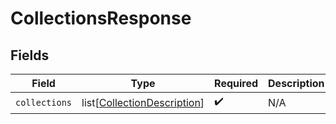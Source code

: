 # CollectionsResponse


## Fields

| Field                                                                       | Type                                                                        | Required                                                                    | Description                                                                 |
| --------------------------------------------------------------------------- | --------------------------------------------------------------------------- | --------------------------------------------------------------------------- | --------------------------------------------------------------------------- |
| `collections`                                                               | list[[CollectionDescription](../../models/shared/collectiondescription.md)] | :heavy_check_mark:                                                          | N/A                                                                         |